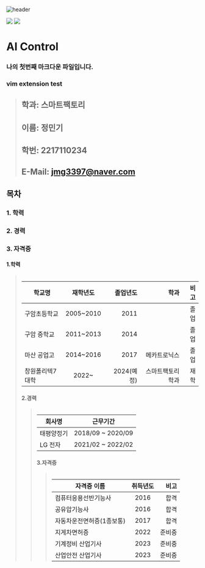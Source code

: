 ![header](https://capsule-render.vercel.app/api?type=Slice&color=Green&red=300&section=header&text=민기의%20깃허브!&fontSize=45)

<a href="https://www.facebook.com/profile.php?id=100005521683482" target="_blank"><img src="https://img.shields.io/badge/FACEBOOK-1877F2?style=flat-square&logo=[Facebook]&logoColor=white"/></a> 
 <a href="[https://www.instagram.com/m.ingi/]" target="_blank"><img src="https://img.shields.io/badge/INSTARGRAM-E4405F?style=flat-square&logo=[Instagram]&logoColor=RED"/></a>

# AI Control
### 나의 첫번째 마크다운 파일입니다.
### vim extension test

> 
> ##  **학과: 스마트팩토리**
> ##  **이름: 정민기**   
> ##  **학번: 2217110234**    
> ##  **E-Mail: jmg3397@naver.com**    


## 목차    
###  1. 학력 
###  2. 경력    
###  3. 자격증   

 #### 1.학력
> <table>
|학교명 | 재학년도 | 졸업년도 | 학과 | 비고
|------------|:------------------:|-------:|--------------:|---------:|
| 구암초등학교| 2005~2010 | 2011 |   | 졸업
| 구암 중학교 | 2011~2013 | 2014 |   | 졸업
| 마산 공업고 | 2014~2016 | 2017 |메카트로닉스| 졸업
| 창원폴리텍7대학| 2022~ | 2024(예정)| 스마트팩토리학과 | 재학



#### 2.경력
> <table>
| 회사명 | 근무기간  |
|------------|:-------------------:|
| 태평양정기 | 2018/09 ~ 2020/09  |
| LG 전자 | 2021/02 ~ 2022/02 |



#### 3.자격증
> <table>
| 자격증 이름 | 취득년도  | 비고
|------------|:-------------------:|-------:|
| 컴퓨터응용선반기능사 | 2016 | 합격 |
| 공유압기능사 | 2016 | 합격 |
| 자동차운전면허증(1종보통) | 2017 | 합격 |
| 지게차면허증 | 2022 | 준비중 |
| 기계정비 산업기사 | 2023 | 준비중 |
| 산업안전 산업기사 | 2023 | 준비중 |
